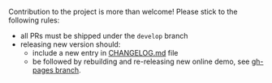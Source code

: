 Contribution to the project is more than welcome! Please stick to the following rules:

* all PRs must be shipped under the `develop` branch
* releasing new version should:
  * include a new entry in [CHANGELOG.md](CHANGELOG.md) file
  * be followed by rebuilding and re-releasing new online demo, see [gh-pages branch](https://github.com/pateketrueke/json-schema-faker/tree/gh-pages).
